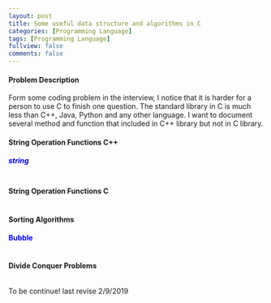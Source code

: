 ```yaml
---
layout: post
title: Some useful data structure and algorithms in C
categories: [Programming Language]
tags: [Programming Language]
fullview: false
comments: false
---
```

#### Problem Description
Form some coding problem in the interview, I notice that it is harder for a person to use C to finish one question. The standard library in C is much less than C++, Java, Python and any other language. I want to document several method and function that included in C++ library but not in C library.

#### String Operation Functions C++ 
##### <span style="color:blue">string </span>
``````

``````
#### String Operation Functions C
``````
``````
#### Sorting Algorithms
#### <span style="color:blue">Bubble </span>
``````

``````
#### Divide Conquer Problems

``````

``````



To be continue! last revise 2/9/2019
